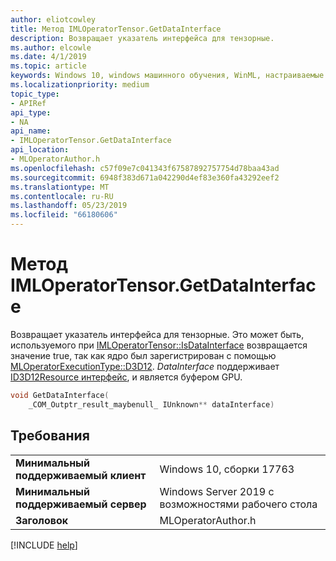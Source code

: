 ```yaml
---
author: eliotcowley
title: Метод IMLOperatorTensor.GetDataInterface
description: Возвращает указатель интерфейса для тензорные.
ms.author: elcowle
ms.date: 4/1/2019
ms.topic: article
keywords: Windows 10, windows машинного обучения, WinML, настраиваемые операторы, GetDataInterface
ms.localizationpriority: medium
topic_type:
- APIRef
api_type:
- NA
api_name:
- IMLOperatorTensor.GetDataInterface
api_location:
- MLOperatorAuthor.h
ms.openlocfilehash: c57f09e7c041343f67587892757754d78baa43ad
ms.sourcegitcommit: 6948f383d671a042290d4ef83e360fa43292eef2
ms.translationtype: MT
ms.contentlocale: ru-RU
ms.lasthandoff: 05/23/2019
ms.locfileid: "66180606"
---
```

# <a name="imloperatortensorgetdatainterface-method"></a>Метод IMLOperatorTensor.GetDataInterface

Возвращает указатель интерфейса для тензорные. Это может быть, используемого при [IMLOperatorTensor::IsDataInterface](IMLOperatorTensor_IsDataInterface.md) возвращается значение true, так как ядро был зарегистрирован с помощью [MLOperatorExecutionType::D3D12](MLOperatorExecutionType.md). *DataInterface* поддерживает [ID3D12Resource интерфейс](https://docs.microsoft.com/windows/desktop/api/d3d12/nn-d3d12-id3d12resource), и является буфером GPU.

```cpp
void GetDataInterface(
    _COM_Outptr_result_maybenull_ IUnknown** dataInterface)
```

## <a name="requirements"></a>Требования

| | |
|-|-|
| **Минимальный поддерживаемый клиент** | Windows 10, сборки 17763 |
| **Минимальный поддерживаемый сервер** | Windows Server 2019 с возможностями рабочего стола |
| **Заголовок** | MLOperatorAuthor.h |

[!INCLUDE [help](../../includes/get-help.md)]
